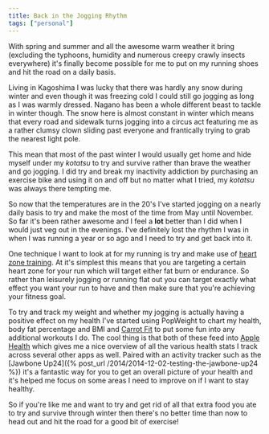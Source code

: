 ```yaml
---
title: Back in the Jogging Rhythm
tags: ["personal"]
---
```

With spring and summer and all the awesome warm weather it bring (excluding the typhoons, humidity and numerous creepy crawly insects everywhere) it's finally become possible for me to put on my running shoes and hit the road on a daily basis.

Living in Kagoshima I was lucky that there was hardly any snow during winter and even though it was freezing cold I could still go jogging as long as I was warmly dressed. Nagano has been a whole different beast to tackle in winter though. The snow here is almost constant in winter which means that every road and sidewalk turns jogging into a circus act featuring me as a rather clumsy clown sliding past everyone and frantically trying to grab the nearest light pole.

This mean that most of the past winter I would usually get home and hide myself under my _kotatsu_ to try and survive rather than brave the weather and go jogging. I did try and break my inactivity addiction by purchasing an exercise bike and using it on and off but no matter what I tried, my _kotatsu_ was always there tempting me.

So now that the temperatures are in the 20's I've started jogging on a nearly daily basis to try and make the most of the time from May until November. So far it's been rather awesome and I feel a **lot** better than I did when I would just veg out in the evenings. I've definitely lost the rhythm I was in when I was running a year or so ago and I need to try and get back into it.

One technique I want to look at for my running is try and make use of [heart zone training][1]. At it's simplest this means that you are targeting a certain heart zone for your run which will target either fat burn or endurance. So rather than leisurely jogging or running flat out you can target exactly what effect you want your run to have and then make sure that you're achieving your fitness goal.

To try and track my weight and whether my jogging is actually having a positive effect on my health I've started using PopWeight to chart my health, body fat percentage and BMI and [Carrot Fit][2] to put some fun into any additional workouts I do. The cool thing is that both of these feed into [Apple Health][3] which gives me a nice overview of all the various health stats I track across several other apps as well. Paired with an activity tracker such as the [Jawbone Up24]({% post_url /2014/2014-12-02-testing-the-jawbone-up24 %}) it's a fantastic way for you to get an overall picture of your health and it's helped me focus on some areas I need to improve on if I want to stay healthy.

So if you're like me and want to try and get rid of all that extra food you ate to try and survive through winter then there's no better time than now to head out and hit the road for a good bit of exercise!

 [1]: http://www.runnersworld.com/race-training/find-your-perfect-heart-rate-training-zone?page=single
 [2]: http://www.meetcarrot.com/fit/
 [3]: https://www.apple.com/ios/whats-new/health/